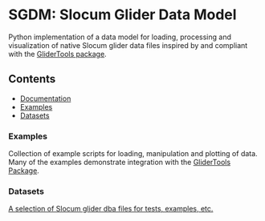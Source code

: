 # SGDM: Slocum Glider Data Model

Python implementation of a data model for loading, processing and visualization of native Slocum glider data files
inspired by and compliant with the [GliderTools package](https://glidertools.readthedocs.io/en/latest/index.html). 

## Contents
+ [Documentation](https://github.com/kerfoot/sgdm/wiki)
+ [Examples](https://github.com/kerfoot/sgdm/tree/master/examples)
+ [Datasets](#datasets)

### Examples

Collection of example scripts for loading, manipulation and plotting of data.  Many of the examples demonstrate
integration with the [GliderTools Package](https://glidertools.readthedocs.io/en/latest/index.html).

### Datasets

[A selection of Slocum glider dba files for tests, examples, etc.](https://github.com/kerfoot/sgdm/tree/master/data)
